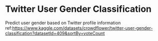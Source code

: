 # Twitter User Gender Classification
Predict user gender based on Twitter profile information
ref:https://www.kaggle.com/datasets/crowdflower/twitter-user-gender-classification?datasetId=409&sortBy=voteCount